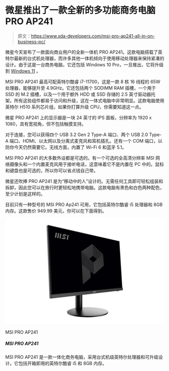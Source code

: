 # 微星推出了一款全新的多功能商务电脑 PRO AP241

> 原文：<https://www.xda-developers.com/msi-pro-ap241-all-in-on-business-pc/>

微星今天宣布了一款面向商业用户的全新一体机 PRO AP241。这款电脑搭载了英特尔最新的台式机处理器，而许多其他一体机倾向于使用移动处理器来保持紧凑的设计。由于这是一台商务电脑，它还包括 Windows 10 Pro，一旦推出，它将升级到 [Windows 11](https://www.xda-developers.com/windows-11/) 。

MSI PRO AP241 最高可配英特尔酷睿 i7-11700，这是一款 8 核 16 线程的 65W 处理器，能够提升至 4.9GHz。它还包括两个 SODIMM RAM 插槽，一个用于 SSD 的 M.2 插槽，以及一个用于额外 HDD 或 SSD 存储的 2.5 英寸驱动器托架。所有这些组件都易于访问和升级，这在一体式电脑中非常明显。这款电脑使用英特尔 H510 系列芯片组，如果你打算升级 CPU，你需要知道这一点。

微星 PRO AP241 上的显示器是一块 24 英寸的 IPS 面板，分辨率为 1920 x 1080，具有宽视角，但不包括触摸支持。

对于连接，您可以获得四个 USB 3.2 Gen 2 Type-A 端口、两个 USB 2.0 Type-A 端口、HDMI、以太网以及分离式麦克风和耳机插孔。还有一个 COM 端口，以防你今天仍然需要它。无线方面，内置了 Wi-Fi 6 和蓝牙 5.1。

MSI PRO AP241 的大多数外设都是可选的。有一个可选的全高清分辨率 MSI 网络摄像头和一个内置麦克风用于接听电话，这意味着它不是内置在 PC 中的。鼠标和键盘也是可选的，所以你可以省点钱自己带。

微星还吹捧 PRO AP241 是为“移动中的人”设计的。无需任何工具即可轻松组装和拆卸，因此您可以在旅行时更轻松地携带电脑。这款电脑有黑色和白色两种配色，至少计划是这样的。

目前只有一种型号的 MSI PRO Ap241 可用，它包括英特尔酷睿 i5 处理器和 8GB 内存。这款售价 949.99 美元，你可以在下面得到。

 <picture>![The MSI PRO AP241 is an all-in-one business PC with desktop-level Intel processors and an upgradeable design. It includes an Intel Core i5 and 8GB of RAM out of the box.](img/665e346317de2595bb13425a209340ea.png)</picture> 

MSI PRO AP241

##### MSI PRO AP241

MSI PRO AP241 是一款一体化商务电脑，采用台式机级英特尔处理器和可升级设计。它包括开箱即用的英特尔酷睿 i5 和 8GB 内存。